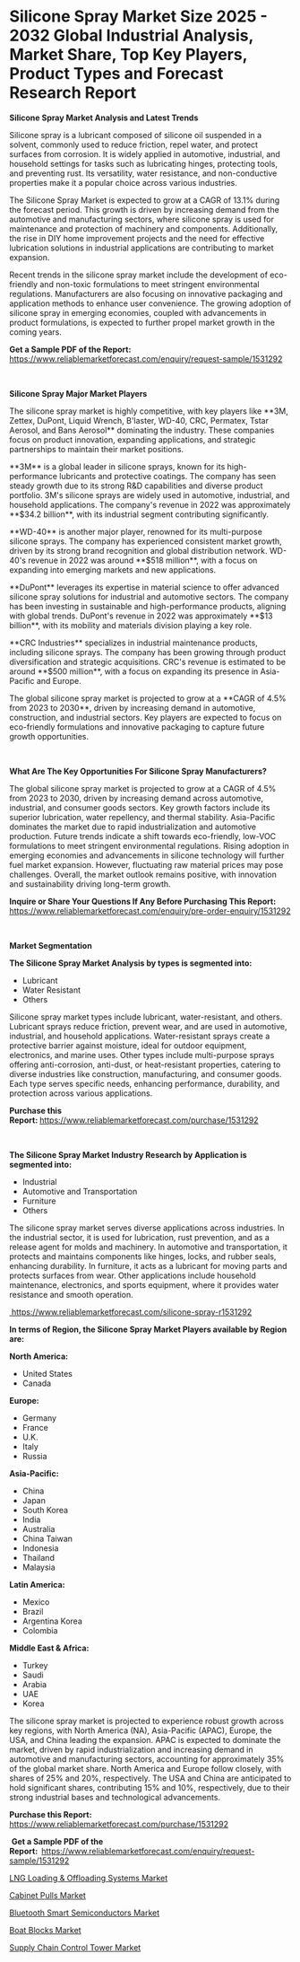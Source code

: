 <p><h1>Silicone Spray Market Size 2025 - 2032 Global Industrial Analysis, Market Share, Top Key Players, Product Types and Forecast Research Report</h1></p><p><strong>Silicone Spray Market Analysis and Latest Trends</strong></p>
<p><p>Silicone spray is a lubricant composed of silicone oil suspended in a solvent, commonly used to reduce friction, repel water, and protect surfaces from corrosion. It is widely applied in automotive, industrial, and household settings for tasks such as lubricating hinges, protecting tools, and preventing rust. Its versatility, water resistance, and non-conductive properties make it a popular choice across various industries.</p><p>The Silicone Spray Market is expected to grow at a CAGR of 13.1% during the forecast period. This growth is driven by increasing demand from the automotive and manufacturing sectors, where silicone spray is used for maintenance and protection of machinery and components. Additionally, the rise in DIY home improvement projects and the need for effective lubrication solutions in industrial applications are contributing to market expansion.</p><p>Recent trends in the silicone spray market include the development of eco-friendly and non-toxic formulations to meet stringent environmental regulations. Manufacturers are also focusing on innovative packaging and application methods to enhance user convenience. The growing adoption of silicone spray in emerging economies, coupled with advancements in product formulations, is expected to further propel market growth in the coming years.</p></p>
<p><strong>Get a Sample PDF of the Report:&nbsp;</strong> <a href="https://www.reliablemarketforecast.com/enquiry/request-sample/1531292?utm_campaign=2243&utm_medium=2&utm_source=Github&utm_content=ia&utm_term=26012025&utm_id=silicone-spray">https://www.reliablemarketforecast.com/enquiry/request-sample/1531292</a></p>
<p>&nbsp;</p>
<p><strong>Silicone Spray Major Market Players</strong></p>
<p><p>The silicone spray market is highly competitive, with key players like **3M, Zettex, DuPont, Liquid Wrench, B'laster, WD-40, CRC, Permatex, Tstar Aerosol, and Bans Aerosol** dominating the industry. These companies focus on product innovation, expanding applications, and strategic partnerships to maintain their market positions.</p><p>**3M** is a global leader in silicone sprays, known for its high-performance lubricants and protective coatings. The company has seen steady growth due to its strong R&D capabilities and diverse product portfolio. 3M's silicone sprays are widely used in automotive, industrial, and household applications. The company's revenue in 2022 was approximately **$34.2 billion**, with its industrial segment contributing significantly.</p><p>**WD-40** is another major player, renowned for its multi-purpose silicone sprays. The company has experienced consistent market growth, driven by its strong brand recognition and global distribution network. WD-40's revenue in 2022 was around **$518 million**, with a focus on expanding into emerging markets and new applications.</p><p>**DuPont** leverages its expertise in material science to offer advanced silicone spray solutions for industrial and automotive sectors. The company has been investing in sustainable and high-performance products, aligning with global trends. DuPont's revenue in 2022 was approximately **$13 billion**, with its mobility and materials division playing a key role.</p><p>**CRC Industries** specializes in industrial maintenance products, including silicone sprays. The company has been growing through product diversification and strategic acquisitions. CRC's revenue is estimated to be around **$500 million**, with a focus on expanding its presence in Asia-Pacific and Europe.</p><p>The global silicone spray market is projected to grow at a **CAGR of 4.5% from 2023 to 2030**, driven by increasing demand in automotive, construction, and industrial sectors. Key players are expected to focus on eco-friendly formulations and innovative packaging to capture future growth opportunities.</p></p>
<p>&nbsp;</p>
<p><strong>What Are The Key Opportunities For Silicone Spray Manufacturers?</strong></p>
<p><p>The global silicone spray market is projected to grow at a CAGR of 4.5% from 2023 to 2030, driven by increasing demand across automotive, industrial, and consumer goods sectors. Key growth factors include its superior lubrication, water repellency, and thermal stability. Asia-Pacific dominates the market due to rapid industrialization and automotive production. Future trends indicate a shift towards eco-friendly, low-VOC formulations to meet stringent environmental regulations. Rising adoption in emerging economies and advancements in silicone technology will further fuel market expansion. However, fluctuating raw material prices may pose challenges. Overall, the market outlook remains positive, with innovation and sustainability driving long-term growth.</p></p>
<p><strong>Inquire or Share Your Questions If Any Before Purchasing This Report:</strong> <a href="https://www.reliablemarketforecast.com/enquiry/pre-order-enquiry/1531292?utm_campaign=2243&utm_medium=2&utm_source=Github&utm_content=ia&utm_term=26012025&utm_id=silicone-spray">https://www.reliablemarketforecast.com/enquiry/pre-order-enquiry/1531292</a></p>
<p>&nbsp;</p>
<p><strong>Market Segmentation</strong></p>
<p><strong>The Silicone Spray Market Analysis by types is segmented into:</strong></p>
<p><ul><li>Lubricant</li><li>Water Resistant</li><li>Others</li></ul></p>
<p><p>Silicone spray market types include lubricant, water-resistant, and others. Lubricant sprays reduce friction, prevent wear, and are used in automotive, industrial, and household applications. Water-resistant sprays create a protective barrier against moisture, ideal for outdoor equipment, electronics, and marine uses. Other types include multi-purpose sprays offering anti-corrosion, anti-dust, or heat-resistant properties, catering to diverse industries like construction, manufacturing, and consumer goods. Each type serves specific needs, enhancing performance, durability, and protection across various applications.</p></p>
<p><strong>Purchase this Report:&nbsp;</strong><a href="https://www.reliablemarketforecast.com/purchase/1531292?utm_campaign=2243&utm_medium=2&utm_source=Github&utm_content=ia&utm_term=26012025&utm_id=silicone-spray">https://www.reliablemarketforecast.com/purchase/1531292</a></p>
<p>&nbsp;</p>
<p><strong>The Silicone Spray Market Industry Research by Application is segmented into:</strong></p>
<p><ul><li>Industrial</li><li>Automotive and Transportation</li><li>Furniture</li><li>Others</li></ul></p>
<p><p>The silicone spray market serves diverse applications across industries. In the industrial sector, it is used for lubrication, rust prevention, and as a release agent for molds and machinery. In automotive and transportation, it protects and maintains components like hinges, locks, and rubber seals, enhancing durability. In furniture, it acts as a lubricant for moving parts and protects surfaces from wear. Other applications include household maintenance, electronics, and sports equipment, where it provides water resistance and smooth operation.</p></p>
<p><a href="https://www.reliablemarketforecast.com/silicone-spray-r1531292?utm_campaign=2243&utm_medium=2&utm_source=Github&utm_content=ia&utm_term=26012025&utm_id=silicone-spray">&nbsp;https://www.reliablemarketforecast.com/silicone-spray-r1531292</a></p>
<p><strong>In terms of Region, the Silicone Spray Market Players available by Region are:</strong></p>
<p>
    <p> <strong> North America: </strong>
        <ul>
            <li>United States</li>
            <li>Canada</li>
        </ul>
        </p> 
    <p> <strong> Europe: </strong>
        <ul>
            <li>Germany</li>
            <li>France</li>
            <li>U.K.</li>
            <li>Italy</li>
            <li>Russia</li>
        </ul>
        </p> 
    <p> <strong> Asia-Pacific: </strong>
        <ul>
            <li>China</li>
            <li>Japan</li>
            <li>South Korea</li>
            <li>India</li>
            <li>Australia</li>
            <li>China Taiwan</li>
            <li>Indonesia</li>
            <li>Thailand</li>
            <li>Malaysia</li>
        </ul>
        </p> 
    <p> <strong> Latin America: </strong>
        <ul>
            <li>Mexico</li>
            <li>Brazil</li>
            <li>Argentina Korea</li>
            <li>Colombia</li>
        </ul>
        </p> 
    <p> <strong> Middle East & Africa: </strong>
        <ul>
            <li>Turkey</li>
            <li>Saudi</li>
            <li>Arabia</li>
            <li>UAE</li>
            <li>Korea</li>
        </ul>
    </p>
    </p>
<p><p>The silicone spray market is projected to experience robust growth across key regions, with North America (NA), Asia-Pacific (APAC), Europe, the USA, and China leading the expansion. APAC is expected to dominate the market, driven by rapid industrialization and increasing demand in automotive and manufacturing sectors, accounting for approximately 35% of the global market share. North America and Europe follow closely, with shares of 25% and 20%, respectively. The USA and China are anticipated to hold significant shares, contributing 15% and 10%, respectively, due to their strong industrial bases and technological advancements.</p></p>
<p><strong>Purchase this Report: </strong><a href="https://www.reliablemarketforecast.com/purchase/1531292?utm_campaign=2243&utm_medium=2&utm_source=Github&utm_content=ia&utm_term=26012025&utm_id=silicone-spray">https://www.reliablemarketforecast.com/purchase/1531292</a></p>
<p>&nbsp;<strong>Get a Sample PDF of the Report:&nbsp;&nbsp;</strong><a href="https://www.reliablemarketforecast.com/enquiry/request-sample/1531292?utm_campaign=2243&utm_medium=2&utm_source=Github&utm_content=ia&utm_term=26012025&utm_id=silicone-spray">https://www.reliablemarketforecast.com/enquiry/request-sample/1531292</a></p>
<p><strong></strong></p>
<p><p><a href="https://www.linkedin.com/pulse/lng-loading-offloading-systems-market-report-size-revenue-forecast-rtvif?utm_campaign=2243&utm_medium=2&utm_source=Github&utm_content=ia&utm_term=26012025&utm_id=silicone-spray">LNG Loading & Offloading Systems Market</a></p><p><a href="https://www.linkedin.com/pulse/cabinet-pulls-market-size-share-analysis-2025-2032-segmentation-6caoc?utm_campaign=2243&utm_medium=2&utm_source=Github&utm_content=ia&utm_term=26012025&utm_id=silicone-spray">Cabinet Pulls Market</a></p><p><a href="https://www.linkedin.com/pulse/bluetooth-smart-semiconductors-market-size-estimated-cagr-kmp7f?utm_campaign=2243&utm_medium=2&utm_source=Github&utm_content=ia&utm_term=26012025&utm_id=silicone-spray">Bluetooth Smart Semiconductors Market</a></p><p><a href="https://www.linkedin.com/pulse/boat-blocks-market-report-projected-135-from-2025-2032-demographic-fwn5c?utm_campaign=2243&utm_medium=2&utm_source=Github&utm_content=ia&utm_term=26012025&utm_id=silicone-spray">Boat Blocks Market</a></p><p><a href="https://www.linkedin.com/pulse/precise-revenue-projections-supply-chain-control-tower-market-9kp7f?utm_campaign=2243&utm_medium=2&utm_source=Github&utm_content=ia&utm_term=26012025&utm_id=silicone-spray">Supply Chain Control Tower Market</a></p></p>
